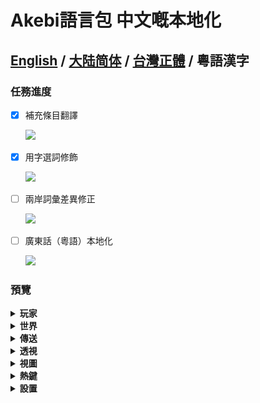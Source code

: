 # Akebi語言包 中文嘅本地化

**[English](README.MD) / [大陆简体](README.ZH-CN.MD) / [台灣正體](README.ZH-TW.MD) / 粵語漢字**
---

### **任務進度**
- [x] 補充條目翻譯

  ![](https://progress-bar.dev/98/?width=140)
- [x] 用字選詞修飾

  ![](https://progress-bar.dev/90/?width=140)
- [ ] 兩岸詞彙差異修正

  ![](https://progress-bar.dev/40/?width=140)
- [ ] 廣東話（粵語）本地化

  ![](https://progress-bar.dev/0/?width=140)
    
### 預覽

<details>
  <summary><b>玩家</b></summary>
  <img src="Images/Simplified%20Chinese/Player.png">
</details>

<details>
  <summary><b>世界</b></summary>
  <img src="Images/Simplified%20Chinese/World.png">
</details>

<details>
  <summary><b>傳送</b></summary>
  <img src="Images/Simplified%20Chinese/Teleport.png">
</details>

<details>
  <summary><b>透視</b></summary>
  <img src="Images/Simplified%20Chinese/ESP.png">
</details>

<details>
  <summary><b>視圖</b></summary>
  <img src="Images/Simplified%20Chinese/Visuals.png">
</details>

<details>
  <summary><b>熱鍵</b></summary>
  <img src="Images/Simplified%20Chinese/Hotkeys.png">
</details>

<details>
  <summary><b>設置</b></summary>
  <img src="Images/Simplified%20Chinese/Settings.png">
</details>
